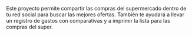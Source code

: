 Este proyecto permite compartir las compras del supermercado dentro de tu red social para buscar las mejores ofertas.
También te ayudará a llevar un registro de gastos con comparativas y a imprimir la lista para las compras del super.